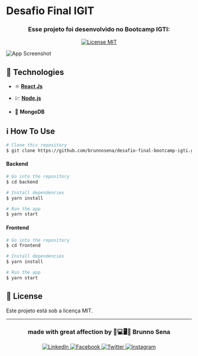 # Desafio Final IGIT

<h3  align="center"> Esse projeto foi desenvolvido no Bootcamp IGTI:</h3>

<p align="center">
  <a href="https://opensource.org/licenses/MIT">
    <img src="https://img.shields.io/badge/License-MIT-blue.svg" alt="License MIT">
  </a>
</p>

![App Screenshot](https://raw.githubusercontent.com/brunnosena/desafio-final-bootcamp-igti/master/screenshot.png)



## :rocket: Technologies

- ⚛️ [**React Js**][react]

- 💹 [**Node.js**][node]

- 📄 **MongoDB**

  

## :information_source: How To Use

```bash
# Clone this repository
$ git clone https://github.com/brunnosena/desafio-final-bootcamp-igti.git
```

#### Backend

```bash
# Go into the repository
$ cd backend

# Install dependencies
$ yarn install

# Run the app
$ yarn start
```

#### Frontend

```bash
# Go into the repository
$ cd frontend

# Install dependencies
$ yarn install

# Run the app
$ yarn start
```



## :memo: License

Este projeto está sob a licença MIT.

---

<h3 align="center">
  made with great affection by 💚💻🖥💚 Brunno Sena
</h3>

<p align="center">
  <a href="https://www.linkedin.com/in/brunnosena">
    <img alt="LinkedIn" src="https://img.shields.io/badge/LinkedIn-/brunnosena-0e76a8?style=flat&logoColor=white&logo=linkedin">
  </a>
  <a href="https://www.facebook.com/brunnosena">
    <img alt="Facebook" src="https://img.shields.io/badge/Facebook-/brunnosena-1778F2?style=flat&logoColor=white&logo=facebook">
  </a>
    <a href="https://www.twitter.com/brunnosena">
    <img alt="Twitter" src="https://img.shields.io/badge/Twitter-/brunnosena-1778F2?style=flat&logoColor=white&logo=twitter">
  </a>
  <a href="https://www.instagram.com/brunnosena/">
    <img alt="Instagram" src="https://img.shields.io/badge/Instagram-@brunnosena-833AB4?style=flat&logoColor=white&logo=instagram">
  </a>
</p>

[node]: https://nodejs.org/en/
[react]: https://reactjs.org